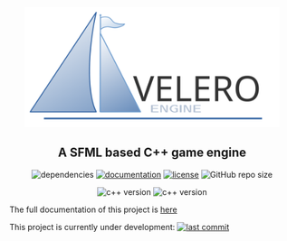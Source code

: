 <p align="center"><a href="https://miguelmj.github.io/Velero-Engine/"><img src="doc/logotype.svg" alt="logo" title="Velero Engine" width=450></a></p>

<h2 align="center"> A SFML based C++ game engine</h2>

<p align="center">
<img alt="dependencies" src="https://img.shields.io/badge/dependencies-not_present-important">
<a href="https://miguelmj.github.io/Velero-Engine"><img alt="documentation" src="https://img.shields.io/badge/code-documented-success"></a>
<a href="LICENSE"><img alt="license" src="https://img.shields.io/badge/license-MIT-informational"></a>
<img alt="GitHub repo size" src="https://img.shields.io/github/repo-size/MiguelMJ/Velero-Engine">
</p>
<p align="center">
<img alt="c++ version" src="https://img.shields.io/badge/C++-11-informational">
<img alt="c++ version" src="https://img.shields.io/badge/SFML-2.5.1-informational">
</p>

The full documentation of this project is [here](https://miguelmj.github.io/Velero-Engine/)

This project is currently under development: [![last commit](https://img.shields.io/github/last-commit/MiguelMJ/Velero-Engine)](https://github.com/MiguelMJ/Velero-Engine)
